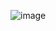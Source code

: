 ![image](https://github.com/NikhilNaik21/SQL/assets/111115551/4f28ce26-6b87-41ce-90de-f1cbb121a9cc)
